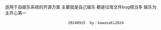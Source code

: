 适用于自娱乐系统的开源方案
主要就是自己娱乐
都是垃圾文件bug相当多
娱乐为主开心第一 



                                 20240915  by：kawasaki2024
